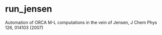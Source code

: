 # run_jensen
Automation of ORCA M-L computations in the vein of Jensen, J Chem Phys 126, 014103 (2007)
